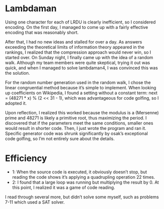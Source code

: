 # Lambdaman

Using one character for each of LRDU is clearly inefficient, so I considered encoding. On the first day, I managed to come up with a fairly effective encoding that was reasonably short.

After that, I had no new ideas and stalled for over a day. As answers exceeding the theoretical limits of information theory appeared in the rankings, I realized that the compression approach would never win, so I started over. On Sunday night, I finally came up with the idea of a random walk. Although my team members were quite skeptical, trying it out was quick, and when I managed to solve lambdaman4, I was convinced this was the solution.

For the random number generation used in the random walk, I chose the linear congruential method because it’s simple to implement. When looking up coefficients on Wikipedia, I found a setting without a constant term: next = (48271 * x) % (2 << 31 - 1), which was advantageous for code golfing, so I adopted it.

Upon reflection, I realized this worked because the modulus is a (Mersenne) prime and 48271 is likely a primitive root, thus maximizing the period. I discovered that if the parameters meet the same conditions, smaller ones would result in shorter code. Then, I just wrote the program and ran it. Specific generator code was shrunk significantly by osak’s exceptional code golfing, so I’m not entirely sure about the details.


# Efficiency
- 1: When the source code is executed, it obviously doesn’t stop, but reading the code shows it’s applying a quadrupling operation 22 times.
- 2: I found that a large loop was running but multiplying the result by 0. At this point, I realized it was a game of code reading.

I read through several more, but didn’t solve some myself, such as problems 7-11 which used a SAT solver.
